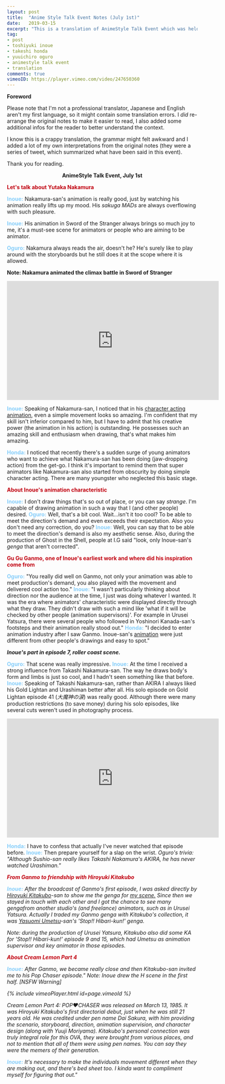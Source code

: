 ```yaml
---
layout: post
title:  "Anime Style Talk Event Notes (July 1st)"
date:   2019-03-15
excerpt: "This is a translation of AnimeStyle Talk Event which was held on July 1st 2018. "
tag:
- post
- toshiyuki inoue
- takeshi honda
- yuuichiro oguro
- animestyle talk event
- translation
comments: true
vimeoID: https://player.vimeo.com/video/247650360
---
```

<b>Foreword</b>

Please note that I'm not a professional translator, Japanese and English aren't my first language, so it might contain some translation errors. I <i>did</i> re-arrange the original notes to make it easier to read, I also added some additional infos for the reader to better understand the context. 

I know this is a crappy translation, the grammar might felt awkward and I added a lot of my own interpretations from the original notes (they were a series of tweet, which summarized what have been said in this event). 

Thank you for reading. 

<center><b>AnimeStyle Talk Event, July 1st</b></center>


<font color="color:#7eb0e6;"><b>Let's talk about Yutaka Nakamura</b></font><br/>


<font color="#87CEFA"><b>Inoue:</b></font> Nakamura-san's animation is really good, just by watching his animation really lifts up my mood. His _sakuga MADs_ are always overflowing with such pleasure.  

<font color="#87CEFA"><b>Inoue:</b></font> His animation in Sword of the Stranger always brings so much joy to me, it's a must-see scene for animators or people who are aiming to be animator. 

<font color="#87CEFA"><b>Oguro:</b></font> Nakamura always reads the air, doesn't he?  He's surely like to play around with the storyboards but he still does it at the scope where it is allowed.

<font color=""><b>Note: Nakamura animated the climax battle in Sword of Stranger</b></font>

<iframe width="560" height="315" src="https://www.youtube.com/embed/ukQnsxUs1Fw" frameborder="0"> </iframe>
<br/>

<font color="#87CEFA"><b>Inoue:</b></font> Speaking of Nakamura-san, I noticed that in his <a href="https://www.sakugabooru.com/post?tags=yutaka_nakamura+character_acting+">character acting animation</a>, even a simple movement looks so amazing. I'm confident that my skill isn't inferior compared to him, but I have to admit that his creative power (the animation in his action) is outstanding. He possesses such an amazing skill and enthusiasm when drawing, that's what makes him amazing. 

<font color="#87CEFA"><b>Honda:</b></font> I noticed that recently there's a sudden surge of young animators who want to achieve what Nakamura-san has been doing (jaw-dropping action) from the get-go. I think it's important to remind them that super animators like Nakamura-san also started from obscurity by doing simple character acting. There are many youngster who neglected this basic stage.  

<font color="color:#7eb0e6;"><b>About Inoue's animation characteristic</b></font><br/>


<font color="#87CEFA"><b>Inoue:</b></font> I don't draw things that's so out of place, or you can say <i>strange</i>. I'm capable of drawing animation in such a way that I (and other people) desired.
<font color="#87CEFA"><b>Oguro:</b></font>  Well, that's a bit cool. Wait...isn't it too cool? To be able to meet the direction's demand and even exceeds their expectation. Also you don't need any correction, do you?
<font color="#87CEFA"><b>Inoue:</b></font>  Well, you can say that to be able to meet the direction's demand is also my aesthetic sense. Also, during the production of Ghost in the Shell, people at I.G said "look, only Inoue-san's <i>genga</i> that aren't corrected". 

<font color="color:#7eb0e6;"><b>Gu Gu Ganmo, one of Inoue's earliest work and where did his inspiration come from</b></font><br/>


<font color="#87CEFA"><b>Oguro:</b></font> "You really did well on Ganmo, not only your animation was able to meet production's demand, you also played with the movement and delivered cool action too."
<font color="#87CEFA"><b>Inoue:</b></font>  "I wasn't particularly thinking about direction nor the audience at the time, I just was doing whatever I wanted. It was the era where animators' characteristic were displayed directly through what they draw. They didn't draw with such a mind like 'what if it will be checked by other people (animation supervisors)'. For example in Urusei Yatsura, there were several people who followed in Yoshinori Kanada-san's footsteps and their animation really stood out."
<font color="#87CEFA"><b>Honda:</b></font>  "I decided to enter animation industry after I saw Ganmo. Inoue-san's <a href="https://www.sakugabooru.com/post?tags=gu_gu_ganmo+toshiyuki_inoue+">animation</a> were just different from other people's drawings and easy to spot."

<i><b>Inoue's part in episode 7, roller coast scene.</b></i>

<font color="#87CEFA"><b>Oguro:</b></font>  That scene was really impressive.
<font color="#87CEFA"><b>Inoue:</b></font>  At the time I received a strong influence from Takashi Nakamura-san. The way he draws body's form and limbs is just so cool, and I hadn't seen something like that before.
<font color="#87CEFA"><b>Inoue:</b></font>  Speaking of Takashi Nakamura-san, rather than AKIRA I always liked his Gold Lightan and Urashiman better after all. His solo episode on Gold Lightan episode 41 (<i>大魔神の涙</i>) was really good. Although there were many production restrictions (to save money) during his solo episodes, like several cuts weren't used in photography process.

<iframe width="560" height="315" src="https://www.youtube.com/embed/PI_JOqRO1VE" frameborder="0"> </iframe>
<br/>

<font color="#87CEFA"><b>Honda:</b></font>  I have to confess that actually I've never watched that episode before.
<font color="#87CEFA"><b>Inoue:</b></font>  Then prepare yourself for a slap on the wrist.
 <i>Oguro's trivia: "Although Sushio-san really likes Takashi Nakamura's AKIRA, he has never watched Urashiman."


<font color="color:#7eb0e6;"><b>From Ganmo to friendship with Hiroyuki Kitakubo</b></font><br/>


<font color="#87CEFA"><b>Inoue:</b></font>  After the broadcast of Ganmo's first episode, I was asked directly by <a href="https://www18.atwiki.jp/sakuga/pages/816.html">Hiroyuki Kitakubo</a>-san to show me the <i>genga </i>for <a href="https://www.sakugabooru.com/post/show/21369">my scene.</a> Since then we stayed in touch with each other and I got the chance to see many <i>genga</i>from another studio's (and freelance) animators, such as in Urusei Yatsura. Actually I traded my Ganmo <i>genga</i> with Kitakubo's collection, it was <a href="https://www18.atwiki.jp/sakuga/pages/55.html">Yasuomi Umetsu</a>-san's 'Stop!! Hibari-kun!' <i>genga</i>.

<i>Note</i>: during the production of Urusei Yatsura, Kitakubo also did some KA for 'Stop!! Hibari-kun!' episode 9 and 15, which had Umetsu as animation supervisor and key animator in those episodes.
 
<font color="color:#7eb0e6;"><b>About Cream Lemon Part 4</b></font><br/>


<font color="#87CEFA"><b>Inoue:</b></font> After Ganmo, we became really close and then Kitakubo-san invited me to his Pop Chaser episode."
<i>Note: Inoue drew the H scene in the first half. [NSFW Warning]</i>

{% include vimeoPlayer.html id=page.vimeoId %}

<i>Cream Lemon Part 4: POP♥CHASER was released on March 13, 1985. It was Hiroyuki Kitakubo's first directorial debut, just when he was still 21 years old. He was credited under pen name Dai Sakura, with him providing the scenario, storyboard, direction, animation supervision, and character design (along with Yuuji Moriyama). Kitakubo's personal connection was truly integral role for this OVA, they were brought from various places, and not to mention that all of them were using pen names. You can say they were the memers of their generation. </i>

<font color="#87CEFA"><b>Inoue:</b></font> It's necessary to make the individuals movement different when they are making out, and there's bed sheet too. I kinda want to compliment myself for figuring that out."